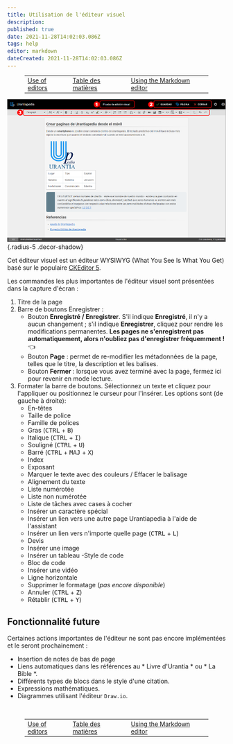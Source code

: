 ```yaml
---
title: Utilisation de l'éditeur visuel
description: 
published: true
date: 2021-11-28T14:02:03.086Z
tags: help
editor: markdown
dateCreated: 2021-11-28T14:02:03.086Z
---
```


<figure class="table chapter-navigator">
  <table>
    <tbody>
      <tr>
        <td><a href="/fr/help/web_editors">Use of editors</a></td>
        <td><a href="/fr/help">Table des matières</a></td>
        <td><a href="/fr/help/web_markdown_editor">Using the Markdown editor</a></td>
      </tr>
    </tbody>
  </table>
</figure>

![help_visual_editor.png](/image/help_visual_editor.png){.radius-5 .decor-shadow}

Cet éditeur visuel est un éditeur WYSIWYG (What You See Is What You Get) basé sur le populaire [CKEditor 5](https://ckeditor.com/).

Les commandes les plus importantes de l'éditeur visuel sont présentées dans la capture d'écran :
1. Titre de la page
2. Barre de boutons Enregistrer :
    - Bouton **Enregistré / Enregistrer**. S'il indique **Enregistré**, il n'y a aucun changement ; s'il indique **Enregistrer**, cliquez pour rendre les modifications permanentes. **Les pages ne s'enregistrent pas automatiquement, alors n'oubliez pas d'enregistrer fréquemment !** :point_left:
    - Bouton **Page** : permet de re-modifier les métadonnées de la page, telles que le titre, la description et les balises.
    - Bouton **Fermer** : lorsque vous avez terminé avec la page, fermez ici pour revenir en mode lecture.
3. Formater la barre de boutons. Sélectionnez un texte et cliquez pour l'appliquer ou positionnez le curseur pour l'insérer. Les options sont (de gauche à droite):
    - En-têtes
    - Taille de police
    - Famille de polices
    - Gras (<kbd>CTRL</kbd> + <kbd>B</kbd>)
    - Italique (<kbd>CTRL</kbd> + <kbd>I</kbd>)
    - Souligné (<kbd>CTRL</kbd> + <kbd>U</kbd>)
    - Barré (<kbd>CTRL</kbd> + <kbd>MAJ</kbd> + <kbd>X</kbd>)
    - Index
    - Exposant
    - Marquer le texte avec des couleurs / Effacer le balisage
    - Alignement du texte
    - Liste numérotée
    - Liste non numérotée
    - Liste de tâches avec cases à cocher
    - Insérer un caractère spécial
    - Insérer un lien vers une autre page Urantiapedia à l'aide de l'assistant
    - Insérer un lien vers n'importe quelle page (<kbd>CTRL</kbd> + <kbd>L</kbd>)
    - Devis
    - Insérer une image
    - Insérer un tableau
    -Style de code
    - Bloc de code
    - Insérer une vidéo
    - Ligne horizontale
    - Supprimer le formatage (*pas encore disponible*)
    - Annuler (<kbd>CTRL</kbd> + <kbd>Z</kbd>)
    - Rétablir (<kbd>CTRL</kbd> + <kbd>Y</kbd>)


## Fonctionnalité future

Certaines actions importantes de l'éditeur ne sont pas encore implémentées et le seront prochainement :
- Insertion de notes de bas de page
- Liens automatiques dans les références au * Livre d'Urantia * ou * La Bible *.
- Différents types de blocs dans le style d'une citation.
- Expressions mathématiques.
- Diagrammes utilisant l'éditeur `Draw.io`.

<br>

<figure class="table chapter-navigator">
  <table>
    <tbody>
      <tr>
        <td><a href="/fr/help/web_editors">Use of editors</a></td>
        <td><a href="/fr/help">Table des matières</a></td>
        <td><a href="/fr/help/web_markdown_editor">Using the Markdown editor</a></td>
      </tr>
    </tbody>
  </table>
</figure>


